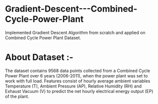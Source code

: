 # Gradient-Descent---Combined-Cycle-Power-Plant
Implemented Gradient Descent Algorithm from scratch and applied on Combined Cycle Power Plant Dataset.
# About Dataset :-
The dataset contains 9568 data points collected from a Combined Cycle Power Plant over 6 years (2006-2011),
when the power plant was set to work with full load. Features consist of hourly average ambient variables Temperature (T), 
Ambient Pressure (AP), Relative Humidity (RH) and Exhaust Vacuum (V) to predict the net hourly electrical energy output (EP) of the plant.